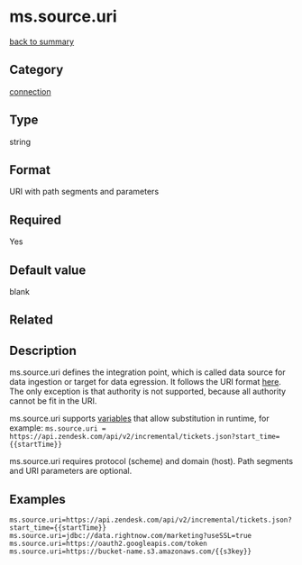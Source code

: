 # ms.source.uri

[back to summary](https://github.com/linkedin/data-integration-library/blob/master/docs/parameters/summary.md)

## Category
[connection](https://github.com/linkedin/data-integration-library/blob/master/docs/parameters/connection-parameters.md)

## Type
string

## Format
URI with path segments and parameters

## Required
Yes

## Default value
blank

## Related 

## Description 

ms.source.uri defines the integration point, which is called data source for data ingestion or target for data egression. 
It follows the URI format [here](https://en.wikipedia.org/wiki/Uniform_Resource_Identifier). 
The only exception is that authority is not supported, because all authority cannot be fit in the URI.

ms.source.uri supports [variables](https://github.com/linkedin/data-integration-library/blob/master/docs/concepts/variables.md) 
that allow substitution in runtime, for example:
`ms.source.uri = https://api.zendesk.com/api/v2/incremental/tickets.json?start_time={{startTime}}`

ms.source.uri requires protocol (scheme) and domain (host). Path segments and URI parameters are optional. 

## Examples

`
ms.source.uri=https://api.zendesk.com/api/v2/incremental/tickets.json?start_time={{startTime}}
ms.source.uri=jdbc://data.rightnow.com/marketing?useSSL=true
ms.source.uri=https://oauth2.googleapis.com/token
ms.source.uri=https://bucket-name.s3.amazonaws.com/{{s3key}}
`
